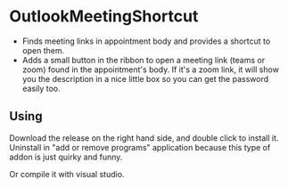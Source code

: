 # OutlookMeetingShortcut
- Finds meeting links in appointment body and provides a shortcut to open them.
- Adds a small button in the ribbon to open a meeting link (teams or zoom) found in the appointment's body. If it's a zoom link, it will show you the description in a nice little box so you can get the password easily too.

## Using
Download the release on the right hand side, and double click to install it. Uninstall in "add or remove programs" application because this type of addon is just quirky and funny.

Or compile it with visual studio.
